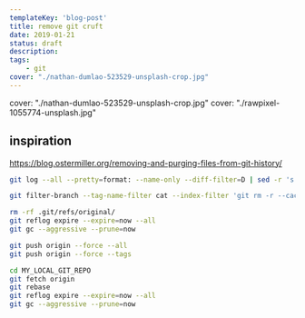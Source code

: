 ```yaml
---
templateKey: 'blog-post'
title: remove git cruft
date: 2019-01-21
status: draft
description:
tags:
    - git
cover: "./nathan-dumlao-523529-unsplash-crop.jpg"
---
```


cover: "./nathan-dumlao-523529-unsplash-crop.jpg"
cover: "./rawpixel-1055774-unsplash.jpg"

## inspiration

https://blog.ostermiller.org/removing-and-purging-files-from-git-history/

``` bash
git log --all --pretty=format: --name-only --diff-filter=D | sed -r 's|[^/]+$||g' | sort -u
```
``` bash
git filter-branch --tag-name-filter cat --index-filter 'git rm -r --cached --ignore-unmatch FILE_LIST' --prune-empty -f -- --all
```

``` bash
rm -rf .git/refs/original/
git reflog expire --expire=now --all
git gc --aggressive --prune=now
```

``` bash
git push origin --force --all
git push origin --force --tags
```

``` bash
cd MY_LOCAL_GIT_REPO
git fetch origin
git rebase
git reflog expire --expire=now --all
git gc --aggressive --prune=now
```
